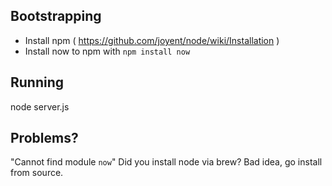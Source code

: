 ## Bootstrapping
- Install npm ( https://github.com/joyent/node/wiki/Installation )
- Install now to npm with `npm install now`

## Running
node server.js

## Problems?
"Cannot find module `now`"
Did you install node via brew? Bad idea, go install from source.

